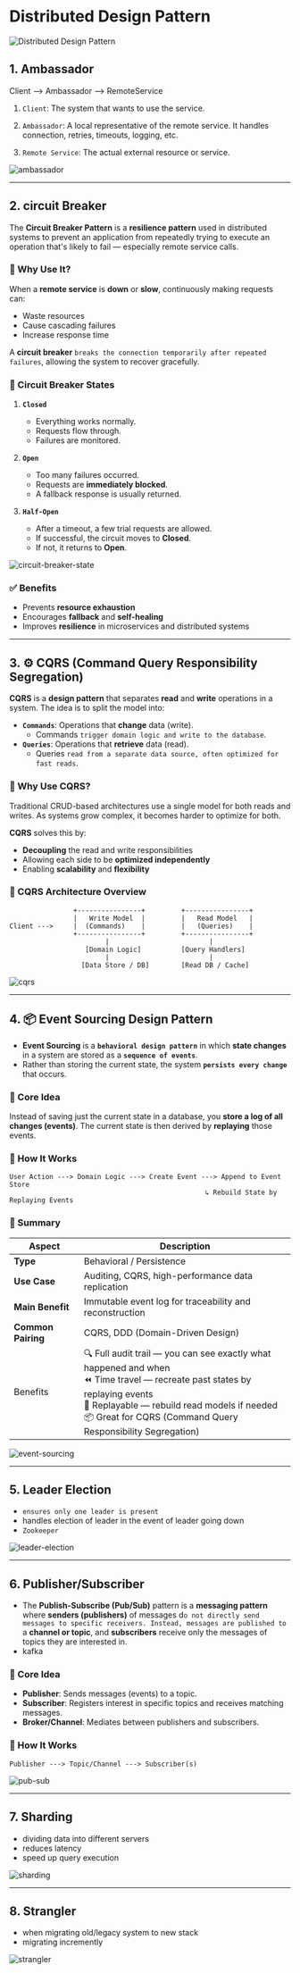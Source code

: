 # Distributed Design Pattern

![Distributed Design Pattern](./img/distributed-design-pattern/distributed-designpattern.png)

## 1. Ambassador

Client --> Ambassador --> RemoteService

1. `Client`: The system that wants to use the service.

2. `Ambassador`: A local representative of the remote service. It handles connection, retries, timeouts, logging, etc.

3. `Remote Service`: The actual external resource or service.

![ambassador](./img/distributed-design-pattern/ambassador.png)

---

## 2. circuit Breaker

The **Circuit Breaker Pattern** is a **resilience pattern** used in distributed systems to prevent an application from repeatedly trying to execute an operation that's likely to fail — especially remote service calls.

### 🧠 Why Use It?

When a **remote service** is **down** or **slow**, continuously making requests can:

- Waste resources
- Cause cascading failures
- Increase response time

A **circuit breaker** `breaks the connection temporarily after repeated failures`, allowing the system to recover gracefully.

### 🔄 Circuit Breaker States

1. **`Closed`**

   - Everything works normally.
   - Requests flow through.
   - Failures are monitored.

2. **`Open`**

   - Too many failures occurred.
   - Requests are **immediately blocked**.
   - A fallback response is usually returned.

3. **`Half-Open`**
   - After a timeout, a few trial requests are allowed.
   - If successful, the circuit moves to **Closed**.
   - If not, it returns to **Open**.

![circuit-breaker-state](./img/distributed-design-pattern/circuit-breaker.png)

### ✅ Benefits

- Prevents **resource exhaustion**
- Encourages **fallback** and **self-healing**
- Improves **resilience** in microservices and distributed systems

---

## 3. ⚙️ CQRS (Command Query Responsibility Segregation)

**CQRS** is a **design pattern** that separates **read** and **write** operations in a system. The idea is to split the model into:

- **`Commands`**: Operations that **change** data (write).
  - Commands `trigger domain logic and write to the database`.
- **`Queries`**: Operations that **retrieve** data (read).
  - Queries `read from a separate data source, often optimized for fast reads`.

### 🧠 Why Use CQRS?

Traditional CRUD-based architectures use a single model for both reads and writes. As systems grow complex, it becomes harder to optimize for both.

**CQRS** solves this by:

- **Decoupling** the read and write responsibilities
- Allowing each side to be **optimized independently**
- Enabling **scalability** and **flexibility**

### 🔄 CQRS Architecture Overview

```plaintext
                +----------------+         +----------------+
                |   Write Model  |         |   Read Model   |
Client --->     |  (Commands)    |         |   (Queries)    |
                +----------------+         +----------------+
                        |                         |
                   [Domain Logic]          [Query Handlers]
                        |                         |
                  [Data Store / DB]        [Read DB / Cache]

```

![cqrs](./img/distributed-design-pattern/cqrs.png)

---

## 4. 📦 Event Sourcing Design Pattern

- **Event Sourcing** is a **`behavioral design pattern`** in which **state changes** in a system are stored as a **`sequence of events`**.
- Rather than storing the current state, the system **`persists every change`** that occurs.

### 🧠 Core Idea

Instead of saving just the current state in a database, you **store a log of all changes (events)**. The current state is then derived by **replaying** those events.

### 🔄 How It Works

```plaintext
User Action ---> Domain Logic ---> Create Event ---> Append to Event Store
                                                 ↳ Rebuild State by Replaying Events
```

### 🏁 Summary

| Aspect             | Description                                                                                                                                                                                                                                             |
| ------------------ | ------------------------------------------------------------------------------------------------------------------------------------------------------------------------------------------------------------------------------------------------------- |
| **Type**           | Behavioral / Persistence                                                                                                                                                                                                                                |
| **Use Case**       | Auditing, CQRS, high-performance data replication                                                                                                                                                                                                       |
| **Main Benefit**   | Immutable event log for traceability and reconstruction                                                                                                                                                                                                 |
| **Common Pairing** | CQRS, DDD (Domain-Driven Design)                                                                                                                                                                                                                        |
| Benefits           | 🔍 Full audit trail — you can see exactly what happened and when <br/> ⏪ Time travel — recreate past states by replaying events <br/> 🔁 Replayable — rebuild read models if needed <br/> 📦 Great for CQRS (Command Query Responsibility Segregation) |

![event-sourcing](./img/distributed-design-pattern/event-sourcing1.png)

---

## 5. Leader Election

- `ensures only one leader is present`
- handles election of leader in the event of leader going down
- `Zookeeper`

![leader-election](./img//distributed-design-pattern/leader-election.png)

---

## 6. Publisher/Subscriber

- The **Publish-Subscribe (Pub/Sub)** pattern is a **messaging pattern** where **senders (publishers)** of messages d`o not directly send messages to specific receivers. Instead, messages are published to` a **channel or topic**, and **subscribers** receive only the messages of topics they are interested in.
- kafka

### 🧠 Core Idea

- **Publisher**: Sends messages (events) to a topic.
- **Subscriber**: Registers interest in specific topics and receives matching messages.
- **Broker/Channel**: Mediates between publishers and subscribers.

### 🔄 How It Works

```plaintext
Publisher ---> Topic/Channel ---> Subscriber(s)
```

![pub-sub](./img/distributed-design-pattern/pub-sub.png)

---

## 7. Sharding

- dividing data into different servers
- reduces latency
- speed up query execution

![sharding](./img/distributed-design-pattern/sharding.png)

---

## 8. Strangler

- when migrating old/legacy system to new stack
- migrating incremently

![strangler](./img/distributed-design-pattern/strangler.png)
